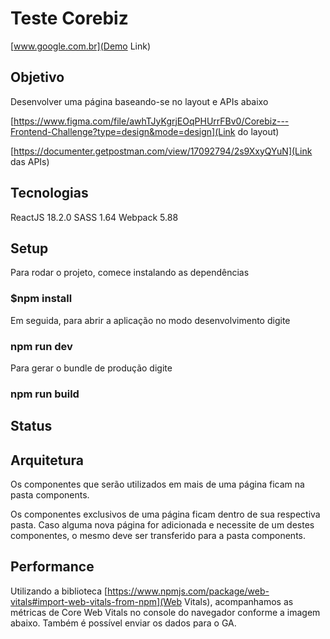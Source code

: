 # Teste Corebiz 

[www.google.com.br](Demo Link)

## Objetivo

Desenvolver uma página baseando-se no layout e APIs abaixo

[https://www.figma.com/file/awhTJyKgrjEOqPHUrrFBv0/Corebiz---Frontend-Challenge?type=design&mode=design](Link do layout)

[https://documenter.getpostman.com/view/17092794/2s9XxyQYuN](Link das APIs)

## Tecnologias 

ReactJS 18.2.0
SASS 1.64
Webpack 5.88

## Setup 

Para rodar o projeto, comece instalando as dependências 

### $npm install

Em seguida, para abrir a aplicação no modo desenvolvimento digite

### npm run dev

Para gerar o bundle de produção digite

### npm run build

## Status

## Arquitetura

Os componentes que serão utilizados em mais de uma página ficam na pasta components.

Os componentes exclusivos de uma página ficam dentro de sua respectiva pasta. Caso alguma nova página for adicionada e necessite de um destes componentes, o mesmo deve ser transferido para a pasta components. 

## Performance

Utilizando a biblioteca [https://www.npmjs.com/package/web-vitals#import-web-vitals-from-npm](Web Vitals), acompanhamos as métricas de Core Web Vitals no console do navegador conforme a imagem abaixo. Também é possível enviar os dados para o GA.

